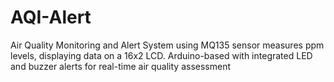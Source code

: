 # AQI-Alert
Air Quality Monitoring and Alert System using MQ135 sensor measures ppm levels, displaying data on a 16x2 LCD. Arduino-based with integrated LED and buzzer alerts for real-time air quality assessment
